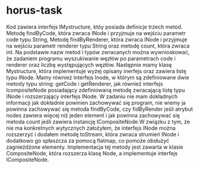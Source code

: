 # horus-task
Kod zawiera interfejs IMystructure, któy posiada definicje trzech metod. Metodę findByCode, która zwraca INode i przyjmuje na wejściu
parametr code typu String, Metodę findByRenderer, która zwraca INode i przyjmuje na wejściu
parametr renderer typu String oraz metodę count, która zwraca int. Na podstawie nazw metod i typów zwracanych można wywnioskować, że
zadaniem programu wyszukiwanie węzłów po parametrach code i renderer oraz liczbę występujących węzłów.
Następnie mamy klasę Mystructure, która implementuje wyżej opisany inerfejs oraz zawiera listę typu INode.
Mamy również interfejs Inode, w którym są zdefiniowane dwie metody typu string: getCode i getRenderer, jak również interfejs IcompositeNode
posiadający zdefiniowaną metodę zwracającą listę typu INode i rozszerzający interfejs INode.
W zadaniu nie mam dokładnych informacji  jak dokładnie powinien zachowywać się program, nie wiemy ja powinna zachowywać się metoda 
findByCode, czy fidByRender jeśli atrybut nodes zawiera więcej niż jeden element i jak powinna zachowywać się metoda count jeśli 
zawiera instancję ICompositeNode.W związku z tym, że nie ma konkretnych wytycznych założyłem, że interfejs INode można rozszerzyć i dodałem metodę toStream, która zwraca 
strumień INode i dodatkowo go spłaszcza za pomocą flatmap, co pomoże obsłużyć zagnieżdżone elementy. Implementacja tej metody jest zawarta
w klasie CompositeNode, która rozszerza klasę Node, a implementuje interfejs ICompositeNode.  
